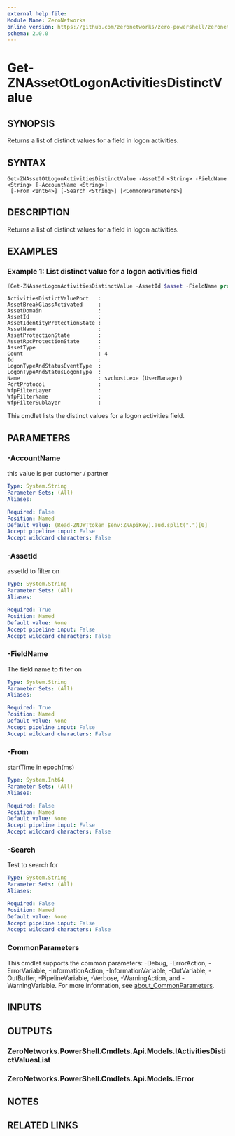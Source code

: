 ```yaml
---
external help file:
Module Name: ZeroNetworks
online version: https://github.com/zeronetworks/zero-powershell/zeronetworks/get-znassetotlogonactivitiesdistinctvalue
schema: 2.0.0
---
```


# Get-ZNAssetOtLogonActivitiesDistinctValue

## SYNOPSIS
Returns a list of distinct values for a field in logon activities.

## SYNTAX

```
Get-ZNAssetOtLogonActivitiesDistinctValue -AssetId <String> -FieldName <String> [-AccountName <String>]
 [-From <Int64>] [-Search <String>] [<CommonParameters>]
```

## DESCRIPTION
Returns a list of distinct values for a field in logon activities.

## EXAMPLES

### Example 1: List distinct value for a logon activities field
```powershell
(Get-ZNAssetLogonActivitiesDistinctValue -AssetId $asset -FieldName process).ItemAggregations
```

```output
ActivitiesDistictValuePort   : 
AssetBreakGlassActivated     : 
AssetDomain                  : 
AssetId                      : 
AssetIdentityProtectionState : 
AssetName                    : 
AssetProtectionState         : 
AssetRpcProtectionState      : 
AssetType                    : 
Count                        : 4
Id                           : 
LogonTypeAndStatusEventType  : 
LogonTypeAndStatusLogonType  : 
Name                         : svchost.exe (UserManager)
PortProtocol                 : 
WfpFilterLayer               : 
WfpFilterName                : 
WfpFilterSublayer            :
```

This cmdlet lists the distinct values for a logon activities field.

## PARAMETERS

### -AccountName
this value is per customer / partner

```yaml
Type: System.String
Parameter Sets: (All)
Aliases:

Required: False
Position: Named
Default value: (Read-ZNJWTtoken $env:ZNApiKey).aud.split(".")[0]
Accept pipeline input: False
Accept wildcard characters: False
```

### -AssetId
assetId to filter on

```yaml
Type: System.String
Parameter Sets: (All)
Aliases:

Required: True
Position: Named
Default value: None
Accept pipeline input: False
Accept wildcard characters: False
```

### -FieldName
The field name to filter on

```yaml
Type: System.String
Parameter Sets: (All)
Aliases:

Required: True
Position: Named
Default value: None
Accept pipeline input: False
Accept wildcard characters: False
```

### -From
startTime in epoch(ms)

```yaml
Type: System.Int64
Parameter Sets: (All)
Aliases:

Required: False
Position: Named
Default value: None
Accept pipeline input: False
Accept wildcard characters: False
```

### -Search
Test to search for

```yaml
Type: System.String
Parameter Sets: (All)
Aliases:

Required: False
Position: Named
Default value: None
Accept pipeline input: False
Accept wildcard characters: False
```

### CommonParameters
This cmdlet supports the common parameters: -Debug, -ErrorAction, -ErrorVariable, -InformationAction, -InformationVariable, -OutVariable, -OutBuffer, -PipelineVariable, -Verbose, -WarningAction, and -WarningVariable. For more information, see [about_CommonParameters](http://go.microsoft.com/fwlink/?LinkID=113216).

## INPUTS

## OUTPUTS

### ZeroNetworks.PowerShell.Cmdlets.Api.Models.IActivitiesDistictValuesList

### ZeroNetworks.PowerShell.Cmdlets.Api.Models.IError

## NOTES

## RELATED LINKS

